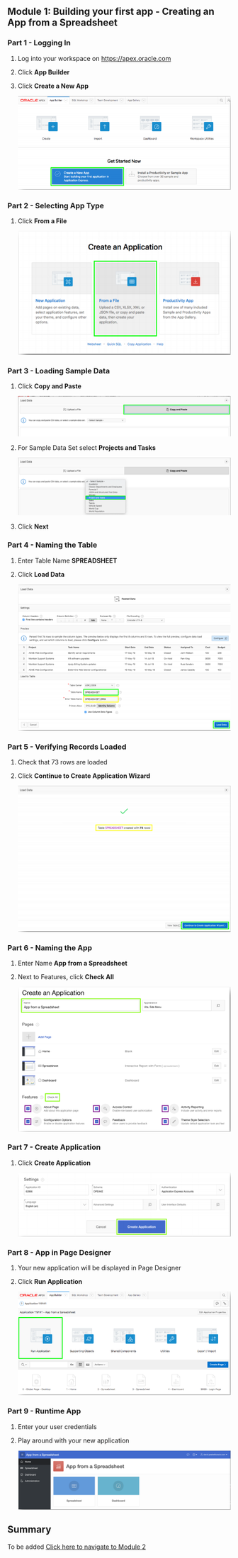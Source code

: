## Module 1: Building your first app - Creating an App from a Spreadsheet

### **Part 1** - Logging In

1. Log into your workspace on https://apex.oracle.com
2. Click **App Builder**
3. Click **Create a New App**

    ![](images/module2/2.1.PNG)

### **Part 2** - Selecting App Type

1. Click **From a File**

    ![](images/module2/2.2.PNG)

### **Part 3** - Loading Sample Data

1. Click **Copy and Paste**  

    ![](images/module2/3.1.png)
    
2. For Sample Data Set select **Projects and Tasks**

    ![](images/module2/3.2.png)
    
3. Click **Next**

### **Part 4** - Naming the Table

1. Enter Table Name **SPREADSHEET**
2. Click **Load Data**

    ![](images/module2/2.4.PNG)

### **Part 5** - Verifying Records Loaded

1. Check that 73 rows are loaded
2. Click **Continue to Create Application Wizard**

    ![](images/module2/2.5.PNG)

### **Part 6** - Naming the App

1. Enter Name **App from a Spreadsheet**
2. Next to Features, click **Check All**

    ![](images/module2/2.6.PNG)

### **Part 7** - Create Application

1. Click **Create Application**

    ![](images/module2/2.7.PNG)

### **Part 8** - App in Page Designer

1. Your new application will be displayed in Page Designer
2. Click **Run Application**

    ![](images/module2/2.8.PNG)

### **Part 9** - Runtime App

1. Enter your user credentials
2. Play around with your new application

    ![](images/module2/2.9.PNG)

## Summary

To be added [Click here to navigate to Module 2](2-using-the-runtime-environment-improving-the-report-and-form.md)
